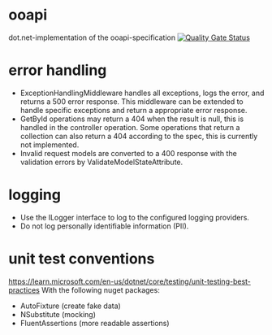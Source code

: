 # ooapi
dot.net-implementation of the ooapi-specification
[![Quality Gate Status](https://sonarcloud.io/api/project_badges/measure?project=open-education-api_ooapi-dotnet&metric=alert_status)](https://sonarcloud.io/summary/new_code?id=open-education-api_ooapi-dotnet)

# error handling
- ExceptionHandlingMiddleware handles all exceptions, logs the error, and returns a 500 error response. This middleware can be extended to handle specific exceptions and return a appropriate error response.
- GetById operations may return a 404 when the result is null, this is handled in the controller operation. Some operations that return a collection can also return a 404 according to the spec, this is currently not implemented.
- Invalid request models are converted to a 400 response with the validation errors by ValidateModelStateAttribute.

# logging
- Use the ILogger interface to log to the configured logging providers.
- Do not log personally identifiable information (PII).

# unit test conventions
https://learn.microsoft.com/en-us/dotnet/core/testing/unit-testing-best-practices
With the following nuget packages:
- AutoFixture (create fake data)
- NSubstitute (mocking)
- FluentAssertions (more readable assertions)
